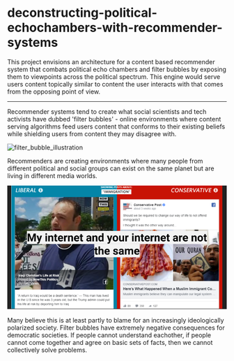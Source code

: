# deconstructing-political-echochambers-with-recommender-systems

This project envisions an architecture for a content based recommender system that combats political echo chambers and filter bubbles by exposing them to viewpoints across the political spectrum.
This engine would serve users content topically similar to content the user interacts with that comes from the opposing point of view. 

-----------------------------------------------

Recommender systems tend to create what social scientists and tech activists have dubbed 'filter bubbles' - online environments where content serving algorithms feed users content that conforms to their existing beliefs while shielding users from content they may disagree with. 

![filter_bubble_illustration](/images/filter_bubble_slide.PNG)

Recommenders are creating environments where many people from different political and social groups can exist on the same planet but are living in different media worlds.  

![liberal_conservative_fb](/images/liberal_conservative_fb.PNG)

Many believe this is at least partly to blame for an increasingly ideologically polarized society.  Filter bubbles have extremely negative consequences for democratic societies. If people cannot understand eachother, if people cannot come together and agree on basic sets of facts, then we cannot collectively solve problems. 

